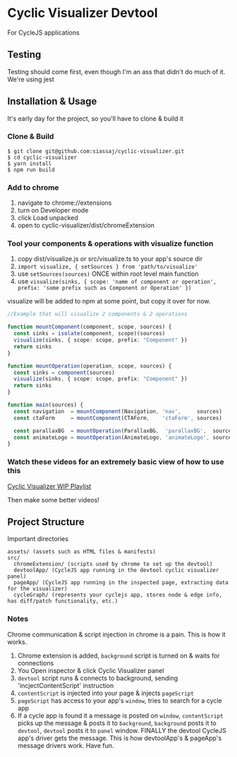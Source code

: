 # Cyclic Visualizer Devtool
For CycleJS applications


## Testing
Testing should come first, even though I'm an ass that didn't do much of it.
We're using jest


## Installation & Usage
It's early day for the project, so you'll have to clone & build it


### Clone & Build
```
$ git clone git@github.com:siassaj/cyclic-visualizer.git
$ cd cyclic-visualizer
$ yarn install
$ npm run build
```


### Add to chrome
1. navigate to chrome://extensions
1. turn on Developer mode
1. click Load unpacked
1. open to cyclic-visualizer/dist/chromeExtension


### Tool your components & operations with visualize function
1. copy dist/visualize.js or src/visualize.ts to your app's source dir
1. ```import visualize, { setSources } from 'path/to/visualize'```
1. use ```setSources(sources)``` ONCE within root level main function
1. use ```visualize(sinks, { scope: 'name of component or operation', prefix: 'some prefix such as Component or Operation' })```

visualize will be added to npm at some point, but copy it over for now.

```typescript
//Example that will visualize 2 components & 2 operations

function mountComponent(component, scope, sources) {
  const sinks = isolate(component, scope)(sources)
  visualize(sinks, { scope: scope, prefix: "Component" })
  return sinks
}

function mountOperation(operation, scope, sources) {
  const sinks = component(sources)
  visualize(sinks, { scope: scope, prefix: "Component" })
  return sinks
}

function main(sources) {
  const navigation  = mountComponent(Navigation, 'nav',     sources)
  const ctaForm     = mountComponent(CTAForm,    'ctaForm', sources)

  const parallaxBG  = mountOperation(ParallaxBG,  'parallaxBG',  sources)
  const animateLogo = mountOperation(AnimateLogo, 'animateLogo', sources)
}
```


### Watch these videos for an extremely basic view of how to use this

[Cyclic Visualizer WIP Playlist](https://www.youtube.com/playlist?list=PLQL3wlBb5AvQpX8kP1pOgPZr4alADVAHK)

Then make some better videos!


## Project Structure
Important directories
```
assets/ (assets such as HTML files & manifests)
src/
  chromeExtension/ (scripts used by chrome to set up the devtool)
  devtoolApp/ (CycleJS app running in the devtool cyclic visualizer panel)
  pageApp/ (CycleJS app running in the inspected page, extracting data for the visualizer)
  cycleGraph/ (represents your cyclejs app, stores node & edge info, has diff/patch functionality, etc.)
```


### Notes
Chrome communication & script injection in chrome is a pain. This is how it works.
1. Chrome extension is added, ```background``` script is turned on & waits for connections
1. You Open inspector & click Cyclic Visualizer panel
1. ```devtool``` script runs & connects to background, sending 'incjectContentScript' instruction
1. ```contentScript``` is injected into your page & injects ```pageScript```
1. ```pageScript``` has access to your app's ```window```, tries to search for a cycle app
1. If a cycle app is found it a message is posted on ```window```, ```contentScript``` picks up the message & posts it to ```background```, ```background``` posts it to ```devtool```, ```devtool``` posts it to ```panel``` window. FINALLY the devtool CycleJS app's driver gets the message. This is how devtoolApp's & pageApp's message drivers work. Have fun.
